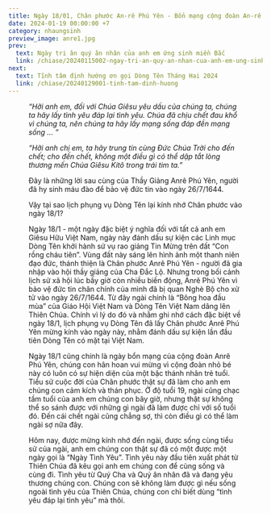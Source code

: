 ```yaml
---
title: Ngày 18/01, Chân phước An-rê Phú Yên - Bổn mạng cộng đoàn An-rê
date: 2024-01-19 00:00:00 +7
category: nhaungsinh
preview_image: anre1.jpg
prev:
  text: Ngày tri ân quý ân nhân của anh em ứng sinh miền Bắc
  link: /chiase/20240115002-ngay-tri-an-quy-an-nhan-cua-anh-em-ung-sinh-mien-bac
next:
  text: Tĩnh tâm định hướng ơn gọi Dòng Tên Tháng Hai 2024
  link: /chiase/20240129001-tinh-tam-dinh-huong
---
```


<script setup>
import anre from "/images/chiase/anre1.jpg?w=900";
</script>

<Figure 
    :src= anre
    caption="Cộng đoàn An-rê Phú Yên."
/>

*“Hỡi anh em, đối với Chúa Giêsu yêu dấu của chúng ta, chúng ta hãy lấy tình yêu đáp lại tình yêu. Chúa đã chịu chết đau khổ vì chúng ta, nên chúng ta hãy lấy mạng sống đáp đền mạng sống … ”*

*“Hỡi anh chị em, ta hãy trung tín cùng Đức Chúa Trời cho đến chết; cho đến chết, không một điều gì có thể dập tắt lòng thương mến Chúa Giêsu Kitô trong trái tim ta.”*

Đây là những lời sau cùng của Thầy Giảng Anrê Phú Yên, người đã hy sinh máu đào để bảo vệ đức tin vào ngày 26/7/1644.

Vậy tại sao lịch phụng vụ Dòng Tên lại kính nhớ Chân phước vào ngày 18/1?

Ngày 18/1 - một ngày đặc biệt ý nghĩa đối với tất cả anh em Giêsu Hữu Việt Nam, ngày này đánh dấu sự kiện các Linh mục Dòng Tên khởi hành sứ vụ rao giảng Tin Mừng trên đất “Con rồng cháu tiên”. Vùng đất này sáng lên hình ảnh một thanh niên đạo đức, thánh thiện là Chân phước Anrê Phú Yên - người đã gia nhập vào hội thầy giảng của Cha Đắc Lộ. Nhưng trong bối cảnh lịch sử xã hội lúc bấy giờ còn nhiều biến động, Anrê Phú Yên vì bảo vệ đức tin chân chính của mình đã bị quan Nghè Bộ cho xử tử vào ngày 26/7/1644. Từ đây ngài chính là “Bông hoa đầu mùa” của Giáo Hội Việt Nam và Dòng Tên Việt Nam dâng lên Thiên Chúa. Chính vì lý do đó và nhằm ghi nhớ cách đặc biệt về ngày 18/1, lịch phụng vụ Dòng Tên đã lấy Chân phước Anrê Phú Yên mừng kính vào ngày này, nhằm đánh dấu sự kiện lần đầu tiên Dòng Tên có mặt tại Việt Nam.

Ngày 18/1 cũng chính là ngày bổn mạng của cộng đoàn Anrê Phú Yên, chúng con hân hoan vui mừng vì cộng đoàn nhỏ bé này có luôn có sự hiện diện của một bậc thánh nhân trẻ tuổi. Tiểu sử cuộc đời của Chân phước thật sự đã làm cho anh em chúng con cảm kích và thán phục. Ở độ tuổi 19, ngài cũng chạc tầm tuổi của anh em chúng con bây giờ, nhưng thật sự không thể so sánh được với những gì ngài đã làm được chỉ với số tuổi đó. Đến cái chết ngài cũng chẳng sợ, thì còn điều gì có thể làm ngài sợ nữa đây.

Hôm nay, được mừng kính nhớ đến ngài, được sống cùng tiểu sử của ngài, anh em chúng con thật sự đã có một được một ngày gọi là “Ngày Tình Yêu”. Tình yêu này đầu tiên xuất phát từ Thiên Chúa đã kêu gọi anh em chúng con để cùng sống và cùng đi. Tình yêu từ Quý Cha và Quý ân nhân đã và đang yêu thương chúng con. Chúng con sẽ không làm được gì nếu sống ngoài tình yêu của Thiên Chúa, chúng con chỉ biết dùng “tình yêu đáp lại tình yêu” mà thôi.